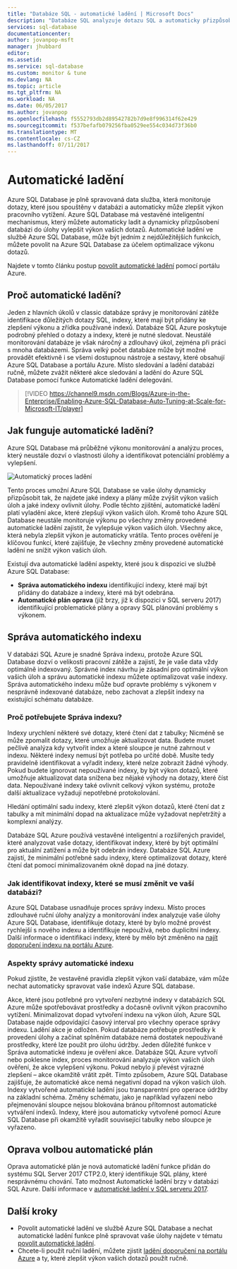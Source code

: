 ```yaml
---
title: "Databáze SQL - automatické ladění | Microsoft Docs"
description: "Databáze SQL analyzuje dotazu SQL a automaticky přizpůsobí zatížení uživatele."
services: sql-database
documentationcenter: 
author: jovanpop-msft
manager: jhubbard
editor: 
ms.assetid: 
ms.service: sql-database
ms.custom: monitor & tune
ms.devlang: NA
ms.topic: article
ms.tgt_pltfrm: NA
ms.workload: NA
ms.date: 06/05/2017
ms.author: jovanpop
ms.openlocfilehash: f5552793db2d89542782b7d9e8f996314f62e429
ms.sourcegitcommit: f537befafb079256fba0529ee554c034d73f36b0
ms.translationtype: MT
ms.contentlocale: cs-CZ
ms.lasthandoff: 07/11/2017
---
```

# <a name="automatic-tuning"></a>Automatické ladění

Azure SQL Database je plně spravovaná data služba, která monitoruje dotazy, které jsou spouštěny v databázi a automaticky může zlepšit výkon pracovního vytížení. Azure SQL Database má vestavěné inteligentní mechanismus, který můžete automaticky ladit a dynamicky přizpůsobení databázi do úlohy vylepšit výkon vašich dotazů. Automatické ladění ve službě Azure SQL Database, může být jedním z nejdůležitějších funkcích, můžete povolit na Azure SQL Database za účelem optimalizace výkonu dotazů.

Najdete v tomto článku postup [povolit automatické ladění](sql-database-automatic-tuning-enable.md) pomocí portálu Azure.

## <a name="why-automatic-tuning"></a>Proč automatické ladění?

Jeden z hlavních úkolů v classic databáze správy je monitorování zátěže identifikace důležitých dotazy SQL, indexy, které mají být přidány ke zlepšení výkonu a zřídka používané indexů. Databáze SQL Azure poskytuje podrobný přehled o dotazy a indexy, které je nutné sledovat. Neustálé monitorování databáze je však náročný a zdlouhavý úkol, zejména při práci s mnoha databázemi. Správa velký počet databáze může být možné provádět efektivně i se všemi dostupnou nástroje a sestavy, které obsahují Azure SQL Database a portálu Azure. Místo sledování a ladění databázi ručně, můžete zvážit některé akce sledování a ladění do Azure SQL Database pomocí funkce Automatické ladění delegování. 


> [!VIDEO https://channel9.msdn.com/Blogs/Azure-in-the-Enterprise/Enabling-Azure-SQL-Database-Auto-Tuning-at-Scale-for-Microsoft-IT/player]
>

## <a name="how-does-automatic-tuning-work"></a>Jak funguje automatické ladění?

Azure SQL Database má průběžné výkonu monitorování a analýzu proces, který neustále dozví o vlastnosti úlohy a identifikovat potenciální problémy a vylepšení.

![Automatický proces ladění](./media/sql-database-automatic-tuning/tuning-process.png)

Tento proces umožní Azure SQL Database se vaše úlohy dynamicky přizpůsobit tak, že najdete jaké indexy a plány může zvýšit výkon vašich úloh a jaké indexy ovlivnit úlohy. Podle těchto zjištění, automatické ladění platí vyladění akce, které zlepšují výkon vašich úloh. Kromě toho Azure SQL Database neustále monitoruje výkonu po všechny změny provedené automatické ladění zajistit, že vylepšuje výkon vašich úloh. Všechny akce, která nebyla zlepšit výkon je automaticky vrátila. Tento proces ověření je klíčovou funkcí, které zajišťuje, že všechny změny provedené automatické ladění ne snížit výkon vašich úloh.

Existují dva automatické ladění aspekty, které jsou k dispozici ve službě Azure SQL Database:

 -  **Správa automatického indexu** identifikující indexy, které mají být přidány do databáze a indexy, které má být odebrána.
 -  **Automatické plán oprava** (již brzy, již k dispozici v SQL serveru 2017) identifikující problematické plány a opravy SQL plánování problémy s výkonem.

## <a name="automatic-index-management"></a>Správa automatického indexu

V databázi SQL Azure je snadné Správa indexu, protože Azure SQL Database dozví o velikosti pracovní zátěže a zajistí, že je vaše data vždy optimálně indexovaný. Správné index návrhu je zásadní pro optimální výkon vašich úloh a správu automatické indexu můžete optimalizovat vaše indexy. Správa automatického indexu může buď opravte problémy s výkonem v nesprávně indexované databáze, nebo zachovat a zlepšit indexy na existující schématu databáze. 

### <a name="why-do-you-need-index-management"></a>Proč potřebujete Správa indexu?

Indexy urychlení některé své dotazy, které čtení dat z tabulky; Nicméně se může zpomalit dotazy, které umožňuje aktualizovat data. Budete muset pečlivě analýza kdy vytvořit index a které sloupce je nutné zahrnout v indexu. Některé indexy nemusí být potřeba po určité době. Musíte tedy pravidelně identifikovat a vyřadit indexy, které nelze zobrazit žádné výhody. Pokud budete ignorovat nepoužívané indexy, by být výkon dotazů, které umožňuje aktualizovat data snížena bez nějaké výhody na dotazy, které číst data. Nepoužívané indexy také ovlivnit celkový výkon systému, protože další aktualizace vyžadují nepotřebné protokolování.

Hledání optimální sadu indexy, které zlepšit výkon dotazů, které čtení dat z tabulky a mít minimální dopad na aktualizace může vyžadovat nepřetržitý a komplexní analýzy.

Databáze SQL Azure používá vestavěné inteligentní a rozšířených pravidel, které analyzovat vaše dotazy, identifikovat indexy, které by být optimální pro aktuální zatížení a může být odebrán indexy. Databáze SQL Azure zajistí, že minimální potřebné sadu indexy, které optimalizovat dotazy, které čtení dat pomocí minimalizovaném okně dopad na jiné dotazy.

### <a name="how-to-identify-indexes-that-need-to-be-changed-in-your-database"></a>Jak identifikovat indexy, které se musí změnit ve vaší databázi?

Azure SQL Database usnadňuje proces správy indexu. Místo proces zdlouhavé ruční úlohy analýzy a monitorování index analyzuje vaše úlohy Azure SQL Database, identifikuje dotazy, které by bylo možné provést rychlejší s nového indexu a identifikuje nepoužívá, nebo duplicitní indexy. Další informace o identifikaci indexy, které by mělo být změněno na [najít doporučení indexu na portálu Azure](sql-database-advisor-portal.md).

### <a name="automatic-index-management-considerations"></a>Aspekty správy automatické indexu

Pokud zjistíte, že vestavěné pravidla zlepšit výkon vaší databáze, vám může nechat automaticky spravovat vaše indexů Azure SQL database.

Akce, které jsou potřebné pro vytvoření nezbytné indexy v databázích SQL Azure může spotřebovávat prostředky a dočasně ovlivnit výkon pracovního vytížení. Minimalizovat dopad vytvoření indexu na výkon úloh, Azure SQL Database najde odpovídající časový interval pro všechny operace správy indexu. Ladění akce je odložen. Pokud databáze potřebuje prostředky k provedení úlohy a začínat splněním databáze nemá dostatek nepoužívané prostředky, které lze použít pro úlohu údržby. Jeden důležité funkce v Správa automatické indexu je ověření akce. Databáze SQL Azure vytvoří nebo poklesne index, proces monitorování analyzuje výkon vašich úloh ověření, že akce vylepšení výkonu. Pokud nebylo ji převést výrazné zlepšení – akce okamžitě vrátit zpět. Tímto způsobem, Azure SQL Database zajišťuje, že automatické akce nemá negativní dopad na výkon vašich úloh. Indexy vytvořené automatické ladění jsou transparentní pro operace údržby na základní schéma. Změny schématu, jako je například vyřazení nebo přejmenování sloupce nejsou blokována bránou přítomnost automatické vytváření indexů. Indexy, které jsou automaticky vytvořené pomocí Azure SQL Database při okamžitě vyřadit související tabulky nebo sloupce je vyřazeno.

## <a name="automatic-plan-choice-correction"></a>Oprava volbou automatické plán

Oprava automatické plán je nová automatické ladění funkce přidán do systému SQL Server 2017 CTP2.0, který identifikuje SQL plány, které nesprávnému chování. Tato možnost Automatické ladění brzy v databázi SQL Azure. Další informace v [automatické ladění v SQL serveru 2017](https://docs.microsoft.com/sql/relational-databases/automatic-tuning/automatic-tuning).

## <a name="next-steps"></a>Další kroky

- Povolit automatické ladění ve službě Azure SQL Database a nechat automatické ladění funkce plně spravovat vaše úlohy najdete v tématu [povolit automatické ladění](sql-database-automatic-tuning-enable.md).
- Chcete-li použít ruční ladění, můžete zjistit [ladění doporučení na portálu Azure](sql-database-advisor-portal.md) a ty, které zlepšit výkon vašich dotazů použít ručně.
